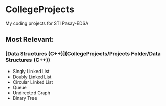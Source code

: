 # CollegeProjects
My coding projects for STI Pasay-EDSA

## Most Relevant:

### [Data Structures (C++)](CollegeProjects/Projects Folder/Data Structures (C++))
- Singly Linked List
- Doubly Linked List
- Circular Linked List
- Queue
- Undirected Graph
- Binary Tree
